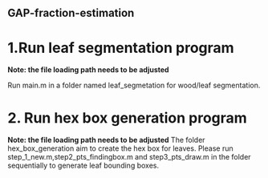 ## GAP-fraction-estimation

# 1.Run leaf segmentation program

**Note: the file loading path needs to be adjusted**    

Run main.m in a folder named  leaf_segmetation for wood/leaf segmentation.

# 2. Run hex box generation program
 
**Note: the file loading path needs to be adjusted**
The folder hex_box_generation aim to create the hex box for leaves. Please run step_1_new.m,step2_pts_findingbox.m and step3_pts_draw.m in the folder sequentially to generate leaf bounding boxes.
